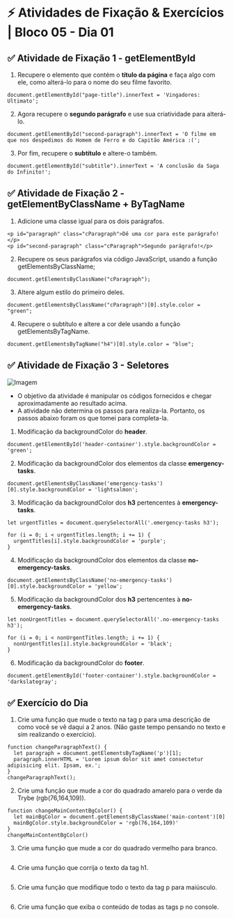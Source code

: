 # &#9889; Atividades de Fixação & Exercícios | Bloco 05 - Dia 01

## &#9989; Atividade de Fixação 1 - getElementById

1. Recupere o elemento que contém o **título da página** e faça algo com ele, como alterá-lo para o nome do seu filme favorito.
```
document.getElementById("page-title").innerText = 'Vingadores: Ultimato';
```
2. Agora recupere o **segundo parágrafo** e use sua criatividade para alterá-lo.
```
document.getElementById("second-paragraph").innerText = 'O filme em que nos despedimos do Homem de Ferro e do Capitão América :(';
```

3. Por fim, recupere o **subtítulo** e altere-o também.
```
document.getElementById("subtitle").innerText = 'A conclusão da Saga do Infinito!';
```

## &#9989; Atividade de Fixação 2 - getElementByClassName + ByTagName

1. Adicione uma classe igual para os dois parágrafos.
```
<p id="paragraph" class="cParagraph">Dê uma cor para este parágrafo!</p>
<p id="second-paragraph" class="cParagraph">Segundo parágrafo!</p>
```

2. Recupere os seus parágrafos via código JavaScript, usando a função getElementsByClassName;
```
document.getElementsByClassName("cParagraph");
```

3. Altere algum estilo do primeiro deles.
```
document.getElementsByClassName("cParagraph")[0].style.color = "green";
```

4. Recupere o subtítulo e altere a cor dele usando a função getElementsByTagName.
```
document.getElementsByTagName("h4")[0].style.color = "blue";
```

## &#9989; Atividade de Fixação 3 - Seletores

![Imagem](/atividades-fixacao/ativ-03_seletores/objetivo-ativ-03.png)

- O objetivo da atividade é manipular os códigos fornecidos e chegar aproximadamente ao resultado acima.
- A atividade não determina os passos para realiza-la. Portanto, os passos abaixo foram os que tomei para completa-la.

1. Modificação da backgroundColor do **header**.
```
document.getElementById('header-container').style.backgroundColor = 'green';

```

2. Modificação da backgroundColor dos elementos da classe **emergency-tasks**.
```
document.getElementsByClassName('emergency-tasks')[0].style.backgroundColor = 'lightsalmon';
```

3. Modificação da backgroundColor dos **h3** pertencentes à **emergency-tasks**.
```
let urgentTitles = document.querySelectorAll('.emergency-tasks h3');

for (i = 0; i < urgentTitles.length; i += 1) {
  urgentTitles[i].style.backgroundColor = 'purple';
}
```

4. Modificação da backgroundColor dos elementos da classe **no-emergency-tasks**.
```
document.getElementsByClassName('no-emergency-tasks')[0].style.backgroundColor = 'yellow';
```

5. Modificação da backgroundColor dos **h3** pertencentes à **no-emergency-tasks**.
```
let nonUrgentTitles = document.querySelectorAll('.no-emergency-tasks h3');

for (i = 0; i < nonUrgentTitles.length; i += 1) {
  nonUrgentTitles[i].style.backgroundColor = 'black';
}
```

6. Modificação da backgroundColor do **footer**.
```
document.getElementById('footer-container').style.backgroundColor = 'darkslategray';
```

## &#9989; Exercício do Dia

1. Crie uma função que mude o texto na tag p para uma descrição de como você se vê daqui a 2 anos. (Não gaste tempo pensando no texto e sim realizando o exercício).
```
function changeParagraphText() {
  let paragraph = document.getElementsByTagName('p')[1];
  paragraph.innerHTML = 'Lorem ipsum dolor sit amet consectetur adipisicing elit. Ipsam, ex.';
}
changeParagraphText();
```

2. Crie uma função que mude a cor do quadrado amarelo para o verde da Trybe (rgb(76,164,109)).
```
function changeMainContentBgColor() {
  let mainBgColor = document.getElementsByClassName('main-content')[0]
  mainBgColor.style.backgroundColor = 'rgb(76,164,109)'
}
changeMainContentBgColor()
```

3. Crie uma função que mude a cor do quadrado vermelho para branco.
```

```

4. Crie uma função que corrija o texto da tag h1.
```

```


5. Crie uma função que modifique todo o texto da tag p para maiúsculo.
```

```


6. Crie uma função que exiba o conteúdo de todas as tags p no console.
```

```